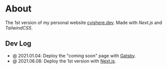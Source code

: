 # About

The 1st version of my personal website [cyishere.dev](https://cyishere.dev). Made with _Next.js_ and _TailwindCSS_.

## Dev Log

- @ 2021.01.04: Deploy the "coming soon" page with [Gatsby](https://gatsbyjs.com/).
- @ 2021.06.08: Deploy the 1st version with [Next.js](https://nextjs.org).
